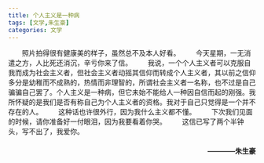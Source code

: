 ```yaml
---
title: 个人主义是一种病
tags: [文学,朱生豪]
categories: 文学
---
```

&emsp;&emsp;照片拍得很有健康美的样子，虽然总不及本人好看。
&emsp;&emsp;今天星期，一无消遣之方，人比死还消沉，辛亏你来了信。
&emsp;&emsp;我说，一个个人主义者可以克服自我而成为社会主义者，但社会主义者动摇其信仰而转成个人主义者，其以前之信仰多分是幼稚而不成熟的，热情而非理智的，所谓社会主义者一名称，也不过是自己骗骗自己罢了。个人主义是一种病，但它未始不能给人一种因自信而起的刚强。我所怀疑的是我们是否有称自己为个人主义者的资格。我对于自己只觉得是一个并不存在的人。
&emsp;&emsp;这种话也许很外行，因为我什么主义都不懂。
&emsp;&emsp;下次我们见面的时候，请你准备好一付眼泪，因为我要看着你哭。
&emsp;&emsp;这信已写了两个半钟头，写不出了，我爱你。
<h4 style="text-align:right">————朱生豪</h4>